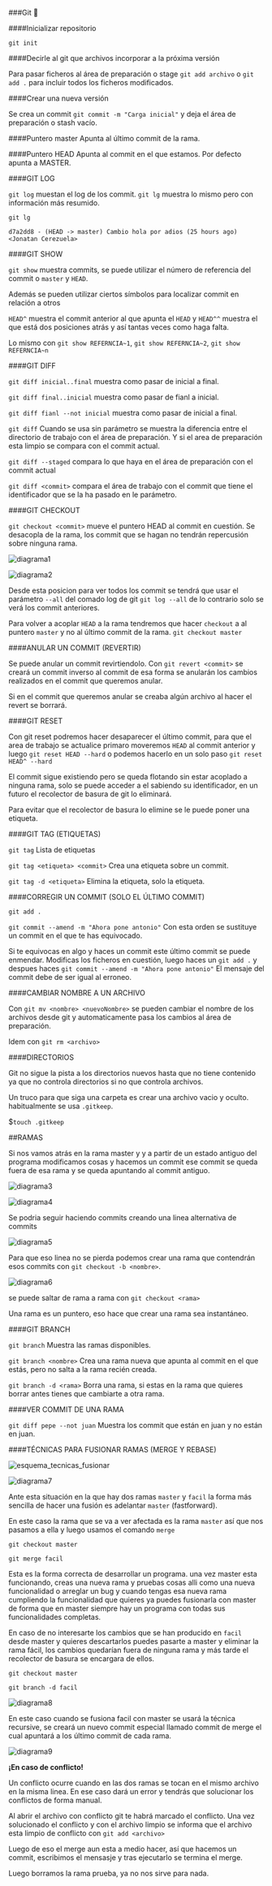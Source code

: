 ###Git :rocket:

####Inicializar repositorio

`git init`

####Decirle al git que archivos incorporar a la próxima versión

Para pasar ficheros al área de preparación o stage `git add archivo` o `git add .` para incluir todos los ficheros modificados.

####Crear una nueva versión

Se crea un commit `git commit -m "Carga inicial"` y deja el área de preparación o stash vacío.

####Puntero master
Apunta al último commit de la rama.

####Puntero HEAD
Apunta al commit en el que estamos. Por defecto apunta a MASTER.

####GIT LOG

`git log` muestan el log de los commit. `git lg` muestra lo mismo pero con información más resumido.

`git lg`

`d7a2dd8 - (HEAD -> master) Cambio hola por adios (25 hours ago) <Jonatan Cerezuela>`

####GIT SHOW

`git show` muestra commits, se puede utilizar el número de referencia del commit o `master` y `HEAD`.

Además se pueden utilizar ciertos símbolos para localizar commit en relación a otros

`HEAD^` muestra el commit anterior al que apunta el `HEAD` y `HEAD^^` muestra el que está dos posiciones atrás y así tantas veces como haga falta.

Lo mismo con `git show REFERNCIA~1`, `git show REFERNCIA~2`, `git show REFERNCIA~n`


####GIT DIFF

`git diff inicial..final` muestra como pasar de inicial a final.

`git diff final..inicial` muestra como pasar de fianl a inicial.

`git diff fianl --not inicial` muestra como pasar de inicial a final.

`git diff` Cuando se usa sin parámetro se muestra la diferencia entre el directorio de trabajo con el área de preparación. Y si el area de preparación esta limpio se compara con el commit actual.

`git diff --staged` compara lo que haya en el área de preparación con el commit actual

`git diff <commit>` compara el área de trabajo con el commit que tiene el identificador que se la ha pasado en le parámetro.

####GIT CHECKOUT

`git checkout <commit>` mueve el puntero HEAD al commit en cuestión.
Se desacopla de la rama, los commit que se hagan no tendrán repercusión sobre ninguna rama.

![diagrama1](Diagrama1.png)

![diagrama2](Diagrama2.png)


Desde esta posicion para ver todos los commit se tendrá que usar el parámetro `--all` del comado log de git `git log --all` de lo contrario solo se verá los commit anteriores.

Para volver a acoplar `HEAD` a la rama tendremos que hacer `checkout` a al puntero `master` y no al último commit de la rama. `git checkout master`

####ANULAR UN COMMIT (REVERTIR)

Se puede anular un commit revirtiendolo. Con `git revert <commit>` se creará un commit inverso al commit de esa forma se anularán los cambios realizados en el commit que queremos anular.

Si en el commit que queremos anular se creaba algún archivo al hacer el revert se borrará.

####GIT RESET

Con git reset podremos hacer desaparecer el último commit, para que el area de trabajo se actualice primaro moveremos `HEAD` al commit anterior y luego `git reset HEAD --hard` o podemos hacerlo en un solo paso `git reset HEAD^ --hard`

El commit sigue existiendo pero se queda flotando sin estar acoplado a ninguna rama, solo se puede acceder a el sabiendo su identificador, en un futuro el recolector de basura de git lo eliminará.

Para evitar que el recolector de basura lo elimine se le puede poner una etiqueta.

####GIT TAG (ETIQUETAS)

`git tag` Lista de etiquetas

`git tag <etiqueta> <commit>` Crea una etiqueta sobre un commit.

`git tag -d <etiqueta>` Elimina la etiqueta, solo la etiqueta.

####CORREGIR UN COMMIT (SOLO EL ÚLTIMO COMMIT)

`git add .`

`git commit --amend -m "Ahora pone antonio"` Con esta orden se sustituye un commit en el que te has equivocado.

Si te equivocas en algo y haces un commit este último commit se puede enmendar. Modificas los ficheros en cuestión, luego haces un `git add .` y despues haces `git commit --amend -m "Ahora pone antonio"` El mensaje del commit debe de ser igual al erroneo.

####CAMBIAR NOMBRE A UN ARCHIVO

Con `git mv <nombre> <nuevoNombre>` se pueden cambiar el nombre de los archivos desde git y automaticamente pasa los cambios al área de preparación.

Idem con `git rm <archivo>`

####DIRECTORIOS

Git no sigue la pista a los directorios nuevos hasta que no tiene contenido ya que no controla directorios si no que controla archivos.

Un truco para que siga una carpeta es crear una archivo vacio y oculto. habitualmente se usa `.gitkeep`.

$`touch .gitkeep`


##RAMAS

Si nos vamos atrás en la rama master y y a partir de un estado antiguo del programa modificamos cosas y hacemos un commit ese commit se queda fuera de esa rama y se queda apuntando al commit antiguo.

![diagrama3](Diagrama3.png)


![diagrama4](Diagrama4.png)

Se podria seguir haciendo commits creando una linea alternativa de commits


![diagrama5](Diagrama5.png)

Para que eso linea no se pierda podemos crear una rama que contendrán esos commits con `git checkout -b <nombre>`.

![diagrama6](Diagrama6.png)

se puede saltar de rama a rama con `git checkout <rama>`

Una rama es un puntero, eso hace que crear una rama sea instantáneo.

####GIT BRANCH

`git branch` Muestra las ramas disponibles.

`git branch <nombre>` Crea una rama nueva que apunta al commit en el que estás, pero no salta a la rama recién creada.

`git branch -d <rama>` Borra una rama, si estas en la rama que quieres borrar antes tienes que cambiarte a otra rama.

####VER COMMIT DE UNA RAMA

`git diff pepe --not juan` Muestra los commit que están en juan y no están en juan.

####TÉCNICAS PARA FUSIONAR RAMAS (MERGE Y REBASE)

![esquema_tecnicas_fusionar](esquema1.png)

![diagrama7](Diagrama7.png)

Ante esta situación en la que hay dos ramas `master` y `facil` la forma más sencilla de hacer una fusión es adelantar `master` (fastforward).

En este caso la rama que se va a ver afectada es la rama `master` así que nos pasamos a ella y luego usamos el comando `merge`

`git checkout master`

`git merge facil`

Esta es la forma correcta de  desarrollar un programa. una vez master esta funcionando, creas una nueva rama y pruebas cosas alli como una nueva funcionalidad o arreglar un bug y cuando tengas esa nueva rama cumpliendo la funcionalidad que quieres ya puedes fusionarla con master de forma que en master siempre hay un programa con todas sus funcionalidades completas.

En caso de no interesarte los cambios que se han producido en `facil` desde master y quieres descartarlos puedes pasarte a master y eliminar la rama fácil, los cambios quedarían fuera de ninguna rama y más tarde el recolector de basura se encargara de ellos.

`git checkout master`

`git branch -d facil`

![diagrama8](Diagrama8.png)

En este caso cuando se fusiona facil con master se usará la técnica recursive, se creará un nuevo commit especial llamado commit de merge el cual apuntará a los último commit de cada rama.


![diagrama9](Diagrama9.png)

__¡En caso de conflicto!__

Un conflicto ocurre cuando en las dos ramas se tocan en el mismo archivo en la misma linea.
En ese caso dará un error y tendrás que solucionar los conflictos de forma manual.

Al abrir el archivo con conflicto git te habrá marcado el conflicto. Una vez solucionado el conflicto y con el archivo limpio se informa que el archivo esta limpio de conflicto con `git add <archivo>`

Luego de eso el merge aun esta a medio hacer, así que hacemos un commit, escribimos el mensasje y tras ejecutarlo se termina el merge.

Luego borramos la rama prueba, ya no nos sirve para nada.
